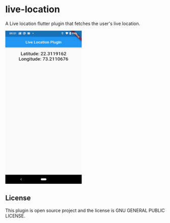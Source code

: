# live-location
A  Live location flutter plugin that fetches the user's live location.

<img src="https://github.com/Alfaizkhan/live-location/blob/master/screenshot-1594614061065.jpg" width="240" height="480"> 

## License

This plugin is open source project and the license is GNU GENERAL PUBLIC LICENSE.
